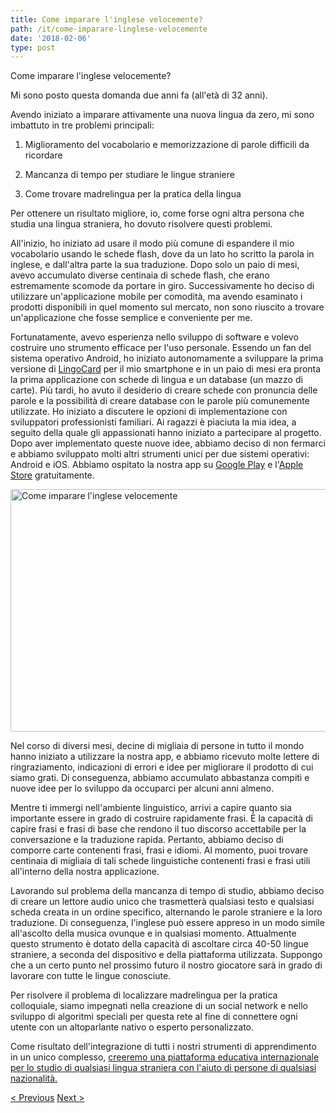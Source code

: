```yaml
---
title: Come imparare l'inglese velocemente?
path: /it/come-imparare-linglese-velocemente
date: '2018-02-06'
type: post
---
```


Come imparare l'inglese velocemente?

Mi sono posto questa domanda due anni fa (all'età di 32 anni).

Avendo iniziato a imparare attivamente una nuova lingua da zero, mi sono imbattuto in tre problemi principali:

1. Miglioramento del vocabolario e memorizzazione di parole difficili da ricordare

2. Mancanza di tempo per studiare le lingue straniere

3. Come trovare madrelingua per la pratica della lingua

Per ottenere un risultato migliore, io, come forse ogni altra persona che studia una lingua straniera, ho dovuto risolvere questi problemi.

All'inizio, ho iniziato ad usare il modo più comune di espandere il mio vocabolario usando le schede flash, dove da un lato ho scritto la parola in inglese, e dall'altra parte la sua traduzione. Dopo solo un paio di mesi, avevo accumulato diverse centinaia di schede flash, che erano estremamente scomode da portare in giro. Successivamente ho deciso di utilizzare un'applicazione mobile per comodità, ma avendo esaminato i prodotti disponibili in quel momento sul mercato, non sono riuscito a trovare un'applicazione che fosse semplice e conveniente per me.

Fortunatamente, avevo esperienza nello sviluppo di software e volevo costruire uno strumento efficace per l'uso personale. Essendo un fan del sistema operativo Android, ho iniziato autonomamente a sviluppare la prima versione di <a href="https://lingocard.com" target="_blank" rel="noopener">LingoCard</a> per il mio smartphone e in un paio di mesi era pronta la prima applicazione con schede di lingua e un database (un mazzo di carte). Più tardi, ho avuto il desiderio di creare schede con pronuncia delle parole e la possibilità di creare database con le parole più comunemente utilizzate. Ho iniziato a discutere le opzioni di implementazione con sviluppatori professionisti familiari. Ai ragazzi è piaciuta la mia idea, a seguito della quale gli appassionati hanno iniziato a partecipare al progetto. Dopo aver implementato queste nuove idee, abbiamo deciso di non fermarci e abbiamo sviluppato molti altri strumenti unici per due sistemi operativi: Android e iOS. Abbiamo ospitato la nostra app su <a href="https://play.google.com/store/apps/details?id=com.lingocard.lingocard" target="_blank" rel="noopener">Google Play</a> e l'<a href="https://itunes.apple.com/us/app/lingocard/id1217076835?mt=8" target="_blank" rel="noopener">Apple Store</a> gratuitamente.

<img class="aligncenter wp-image-5587" src="../images/2018/01/LigoCard-App-small.png" alt="Come imparare l'inglese velocemente" width="973" height="388" />

Nel corso di diversi mesi, decine di migliaia di persone in tutto il mondo hanno iniziato a utilizzare la nostra app, e abbiamo ricevuto molte lettere di ringraziamento, indicazioni di errori e idee per migliorare il prodotto di cui siamo grati. Di conseguenza, abbiamo accumulato abbastanza compiti e nuove idee per lo sviluppo da occuparci per alcuni anni almeno.

Mentre ti immergi nell'ambiente linguistico, arrivi a capire quanto sia importante essere in grado di costruire rapidamente frasi. È la capacità di capire frasi e frasi di base che rendono il tuo discorso accettabile per la conversazione e la traduzione rapida. Pertanto, abbiamo deciso di comporre carte contenenti frasi, frasi e idiomi. Al momento, puoi trovare centinaia di migliaia di tali schede linguistiche contenenti frasi e frasi utili all'interno della nostra applicazione.

Lavorando sul problema della mancanza di tempo di studio, abbiamo deciso di creare un lettore audio unico che trasmetterà qualsiasi testo e qualsiasi scheda creata in un ordine specifico, alternando le parole straniere e la loro traduzione. Di conseguenza, l'inglese può essere appreso in un modo simile all'ascolto della musica ovunque e in qualsiasi momento. Attualmente questo strumento è dotato della capacità di ascoltare circa 40-50 lingue straniere, a seconda del dispositivo e della piattaforma utilizzata. Suppongo che a un certo punto nel prossimo futuro il nostro giocatore sarà in grado di lavorare con tutte le lingue conosciute.

Per risolvere il problema di localizzare madrelingua per la pratica colloquiale, siamo impegnati nella creazione di un social network e nello sviluppo di algoritmi speciali per questa rete al fine di connettere ogni utente con un altoparlante nativo o esperto personalizzato.

Come risultato dell'integrazione di tutti i nostri strumenti di apprendimento in un unico complesso, <a href="https://lingocard.com">creeremo una piattaforma educativa internazionale per lo studio di qualsiasi lingua straniera con l'aiuto di persone di qualsiasi nazionalità.</a>

<a href="/it/trovare-madrelingua-per-la-pratica-della-lingua">< Previous</a> <a href="/it/carte-di-lingua">Next ></a>